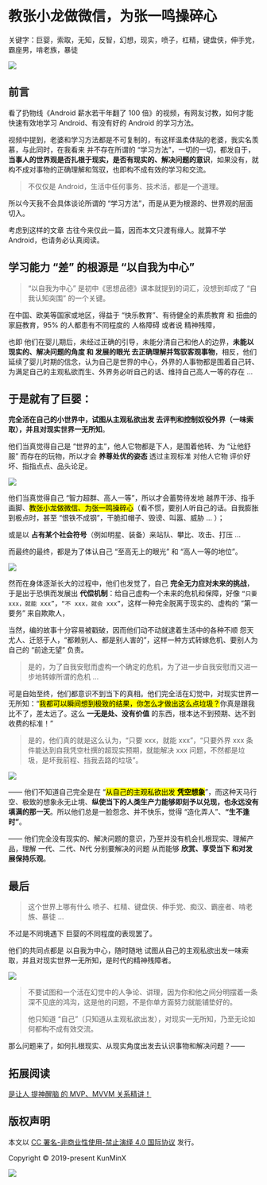 # 教张小龙做微信，为张一鸣操碎心

关键字：巨婴，索取，无知，反智，幻想，现实，喷子，杠精，键盘侠，伸手党，霸座男，啃老族，暴徒

![](https://upload-images.jianshu.io/upload_images/57036-9f575a4675ac48a8.jpeg?imageMogr2/auto-orient/strip%7CimageView2/2/w/1240)


## 前言

看了扔物线《Android 薪水若干年翻了 100 倍》的视频，有网友讨教，如何才能快速有效地学习 Android、有没有好的 Android 的学习方法。

视频中提到，老婆和学习方法都是不可复制的，有这样温柔体贴的老婆，我实名羡慕，与此同时，在我看来 并不存在所谓的 “学习方法”，一切的一切，都发自于，**当事人的世界观是否扎根于现实，是否有现实的、解决问题的意识**，如果没有，就构不成对事物的正确理解和驾驭，也即构不成有效的学习和交流。

> 不仅仅是 Android，生活中任何事务、技术活，都是一个道理。

所以今天我不会具体谈论所谓的 “学习方法”，而是从更为根源的、世界观的层面切入。

考虑到这样的文章 古往今来仅此一篇，因而本文只渡有缘人。就算不学 Android，也请务必认真阅读。

## 学习能力 “差” 的根源是 “以自我为中心”

> “以自我为中心” 是初中《思想品德》课本就提到的词汇，没想到却成了 “自我认知突围” 的一个关键。

在中国、欧美等国家或地区，得益于 “快乐教育”、有待健全的素质教育 和 扭曲的家庭教育，95% 的人都患有不同程度的 人格障碍 或者说 精神残障，

也即 他们在婴儿期后，未经过正确的引导，未能分清自己和他人的边界，**未能以现实的、解决问题的角度 和 发展的眼光 去正确理解并驾驭客观事物**，相反，他们延续了婴儿时期的信念，认为自己是世界的中心，外界的人事物都是围着自己转、为满足自己的主观私欲而生、外界务必听自己的话、维持自己高人一等的存在 …

## 于是就有了巨婴：

**完全活在自己的小世界中，试图从主观私欲出发 去评判和控制奴役外界（一味索取），并且对现实世界一无所知**。

他们当真觉得自己是 “世界的主”，他人它物都是下人，是围着他转、为 “让他舒服” 而存在的玩物，所以才会 **养尊处优的姿态** 透过主观标准 对他人它物 评价好坏、指指点点、品头论足。

![](https://upload-images.jianshu.io/upload_images/57036-e0725b5de558bfa9.image?imageMogr2/auto-orient/strip%7CimageView2/2/w/1240)

他们当真觉得自己 “智力超群、高人一等”，所以才会蓄势待发地 越界干涉、指手画脚、<mark>教张小龙做微信、为张一鸣操碎心</mark>（看不惯，要别人听自己的话。自我膨胀到极点时，甚至 “恨铁不成钢”，干脆扣帽子、毁谤、叫嚣、威胁 … ）；

或是以 **占有某个社会符号**（例如明星、装备）来站队、攀比、攻击、打压 … 

而最终的最终，都是为了体认自己 “至高无上的眼光” 和 “高人一等的地位”。

![](https://upload-images.jianshu.io/upload_images/57036-c2d1863886649c61.image?imageMogr2/auto-orient/strip%7CimageView2/2/w/1240)

然而在身体逐渐长大的过程中，他们也发觉了，自己 **完全无力应对未来的挑战**，于是出于恐惧而发展出 **代偿机制**：给自己虚构一个未来的危机和保障，好像 `“只要 xxx，就能 xxx”`，`“不 xxx，就会 xxx”`，这样一种完全脱离于现实的、虚构的 “第一要务” 来自欺欺人，

当然，编的故事十分容易被戳破，因而他们动不动就逮着生活中的各种不顺 怨天尤人、迁怒于人，“都赖别人、都是别人害的”，这样一种方式转嫁危机、要别人为自己的 “前途无望” 负责。

> 是的，为了自我安慰而虚构一个确定的危机，为了进一步自我安慰而又进一步地转嫁所谓的危机 …

可是自始至终，他们都意识不到当下的真相。他们完全活在幻觉中，对现实世界一无所知：“<mark>我都可以瞬间想到极致的结果，你怎么才做出这么点垃圾？</mark>你真是跟我比不了，差太远了。这么 **一无是处、没有价值** 的东西，根本达不到预期、达不到收费的标准！”

> 是的，他们真的就是这么认为，“只要 xxx，就能 xxx”，“只要外界 xxx 条件能达到自我凭空杜撰的超现实预期，就能解决 xxx 问题，不然都是垃圾，是坏我前程、挡我去路的垃圾”。

![](https://upload-images.jianshu.io/upload_images/57036-c5eaac87240aa06c.image)

—— 他们不知道自己完全是在 “<mark>从自己的主观私欲出发 **凭空想象**</mark>”，而这种天马行空、极致的想象永无止境、**纵使当下的人类生产力能够即刻予以兑现，也永远没有填满的那一天**。所以他们总是一脸怨念、并不快乐，觉得 “造化弄人”、**“生不逢时”**。

—— 他们完全没有现实的、解决问题的意识，乃至并没有机会扎根现实、理解产品，理解 一代、二代、N代 分别要解决的问题 从而能够 **欣赏、享受当下 和对发展保持乐观**。

## 最后

> 这个世界上哪有什么 喷子、杠精、键盘侠、伸手党、痴汉、霸座者、啃老族、暴徒 … 

不过是不同境遇下 巨婴的不同程度的表现罢了。

他们的共同点都是 以自我为中心，随时随地 试图从自己的主观私欲出发一味索取，并且对现实世界一无所知，是时代的精神残障者。

![](https://upload-images.jianshu.io/upload_images/57036-18803babfffad6b0.image?imageMogr2/auto-orient/strip%7CimageView2/2/w/1240)

> 不要试图和一个活在幻觉中的人争论、讲理，因为你和他之间分明摆着一条深不见底的鸿沟，这是他的问题，不是你单方面努力就能铺垫好的。
>
> 他只知道 “自己”（只知道从主观私欲出发），对现实一无所知，乃至无论如何都构不成有效交流。

那么问题来了，如何扎根现实、从现实角度出发去认识事物和解决问题？——

## 拓展阅读

[是让人 提神醒脑 的 MVP、MVVM 关系精讲！](https://juejin.im/post/6846687603547176974)

## 版权声明

本文以 [CC 署名-非商业性使用-禁止演绎 4.0 国际协议](https://creativecommons.org/licenses/by-nc-nd/4.0/deed.zh) 发行。

Copyright © 2019-present KunMinX

 ![](https://upload-images.jianshu.io/upload_images/57036-e761428d87e5a112.jpg?imageMogr2/auto-orient/strip%7CimageView2/2/w/1240) 
